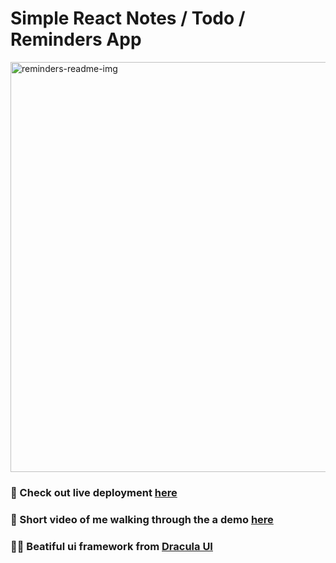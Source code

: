 # Simple React Notes / Todo / Reminders App 

<img width="656" alt="reminders-readme-img" src="https://user-images.githubusercontent.com/36191945/224390682-bd30ce06-c4f8-42da-bd4c-138a30a7601f.png">



### :notebook_with_decorative_cover: Check out live deployment [here](https://deft-sfogliatella-d33a5d.netlify.app/)

### :movie_camera: Short video of me walking through the a demo [here](https://www.loom.com/share/dd8c748610984619a97fe8ceba64dca5)

### :vampire_man: Beatiful ui framework from [Dracula UI](https://ui.draculatheme.com/)

